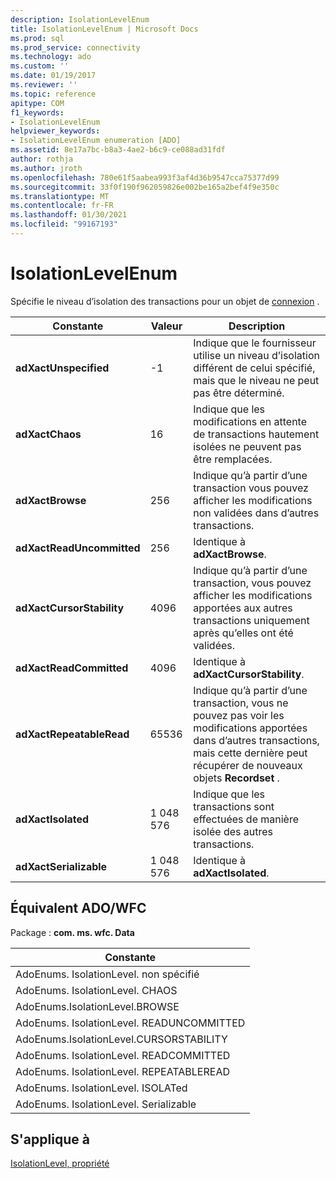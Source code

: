 ```yaml
---
description: IsolationLevelEnum
title: IsolationLevelEnum | Microsoft Docs
ms.prod: sql
ms.prod_service: connectivity
ms.technology: ado
ms.custom: ''
ms.date: 01/19/2017
ms.reviewer: ''
ms.topic: reference
apitype: COM
f1_keywords:
- IsolationLevelEnum
helpviewer_keywords:
- IsolationLevelEnum enumeration [ADO]
ms.assetid: 8e17a7bc-b8a3-4ae2-b6c9-ce088ad31fdf
author: rothja
ms.author: jroth
ms.openlocfilehash: 780e61f5aabea993f3af4d36b9547cca75377d99
ms.sourcegitcommit: 33f0f190f962059826e002be165a2bef4f9e350c
ms.translationtype: MT
ms.contentlocale: fr-FR
ms.lasthandoff: 01/30/2021
ms.locfileid: "99167193"
---
```

# <a name="isolationlevelenum"></a>IsolationLevelEnum
Spécifie le niveau d’isolation des transactions pour un objet de [connexion](./connection-object-ado.md) .  
  
|Constante|Valeur|Description|  
|--------------|-----------|-----------------|  
|**adXactUnspecified**|-1|Indique que le fournisseur utilise un niveau d’isolation différent de celui spécifié, mais que le niveau ne peut pas être déterminé.|  
|**adXactChaos**|16|Indique que les modifications en attente de transactions hautement isolées ne peuvent pas être remplacées.|  
|**adXactBrowse**|256|Indique qu’à partir d’une transaction vous pouvez afficher les modifications non validées dans d’autres transactions.|  
|**adXactReadUncommitted**|256|Identique à **adXactBrowse**.|  
|**adXactCursorStability**|4096|Indique qu’à partir d’une transaction, vous pouvez afficher les modifications apportées aux autres transactions uniquement après qu’elles ont été validées.|  
|**adXactReadCommitted**|4096|Identique à **adXactCursorStability**.|  
|**adXactRepeatableRead**|65536|Indique qu’à partir d’une transaction, vous ne pouvez pas voir les modifications apportées dans d’autres transactions, mais cette dernière peut récupérer de nouveaux objets **Recordset** .|  
|**adXactIsolated**|1 048 576|Indique que les transactions sont effectuées de manière isolée des autres transactions.|  
|**adXactSerializable**|1 048 576|Identique à **adXactIsolated**.|  
  
## <a name="adowfc-equivalent"></a>Équivalent ADO/WFC  
 Package : **com. ms. wfc. Data**  
  
|Constante|  
|--------------|  
|AdoEnums. IsolationLevel. non spécifié|  
|AdoEnums. IsolationLevel. CHAOS|  
|AdoEnums.IsolationLevel.BROWSE|  
|AdoEnums. IsolationLevel. READUNCOMMITTED|  
|AdoEnums.IsolationLevel.CURSORSTABILITY|  
|AdoEnums. IsolationLevel. READCOMMITTED|  
|AdoEnums. IsolationLevel. REPEATABLEREAD|  
|AdoEnums. IsolationLevel. ISOLATed|  
|AdoEnums. IsolationLevel. Serializable|  
  
## <a name="applies-to"></a>S'applique à  
 [IsolationLevel, propriété](./isolationlevel-property.md)